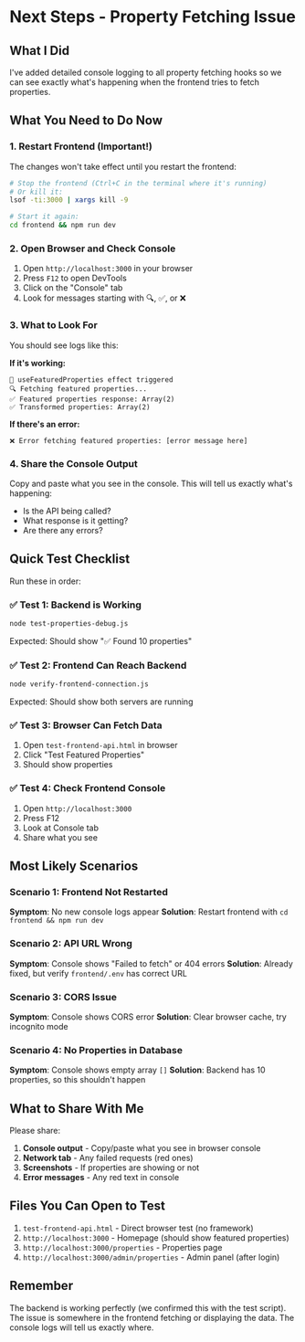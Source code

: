 # Next Steps - Property Fetching Issue

## What I Did

I've added detailed console logging to all property fetching hooks so we can see exactly what's happening when the frontend tries to fetch properties.

## What You Need to Do Now

### 1. Restart Frontend (Important!)
The changes won't take effect until you restart the frontend:

```bash
# Stop the frontend (Ctrl+C in the terminal where it's running)
# Or kill it:
lsof -ti:3000 | xargs kill -9

# Start it again:
cd frontend && npm run dev
```

### 2. Open Browser and Check Console

1. Open `http://localhost:3000` in your browser
2. Press `F12` to open DevTools
3. Click on the "Console" tab
4. Look for messages starting with 🔍, ✅, or ❌

### 3. What to Look For

You should see logs like this:

**If it's working:**
```
🔄 useFeaturedProperties effect triggered
🔍 Fetching featured properties...
✅ Featured properties response: Array(2)
✅ Transformed properties: Array(2)
```

**If there's an error:**
```
❌ Error fetching featured properties: [error message here]
```

### 4. Share the Console Output

Copy and paste what you see in the console. This will tell us exactly what's happening:
- Is the API being called?
- What response is it getting?
- Are there any errors?

## Quick Test Checklist

Run these in order:

### ✅ Test 1: Backend is Working
```bash
node test-properties-debug.js
```
Expected: Should show "✅ Found 10 properties"

### ✅ Test 2: Frontend Can Reach Backend
```bash
node verify-frontend-connection.js
```
Expected: Should show both servers are running

### ✅ Test 3: Browser Can Fetch Data
1. Open `test-frontend-api.html` in browser
2. Click "Test Featured Properties"
3. Should show properties

### ✅ Test 4: Check Frontend Console
1. Open `http://localhost:3000`
2. Press F12
3. Look at Console tab
4. Share what you see

## Most Likely Scenarios

### Scenario 1: Frontend Not Restarted
**Symptom**: No new console logs appear
**Solution**: Restart frontend with `cd frontend && npm run dev`

### Scenario 2: API URL Wrong
**Symptom**: Console shows "Failed to fetch" or 404 errors
**Solution**: Already fixed, but verify `frontend/.env` has correct URL

### Scenario 3: CORS Issue
**Symptom**: Console shows CORS error
**Solution**: Clear browser cache, try incognito mode

### Scenario 4: No Properties in Database
**Symptom**: Console shows empty array `[]`
**Solution**: Backend has 10 properties, so this shouldn't happen

## What to Share With Me

Please share:

1. **Console output** - Copy/paste what you see in browser console
2. **Network tab** - Any failed requests (red ones)
3. **Screenshots** - If properties are showing or not
4. **Error messages** - Any red text in console

## Files You Can Open to Test

1. `test-frontend-api.html` - Direct browser test (no framework)
2. `http://localhost:3000` - Homepage (should show featured properties)
3. `http://localhost:3000/properties` - Properties page
4. `http://localhost:3000/admin/properties` - Admin panel (after login)

## Remember

The backend is working perfectly (we confirmed this with the test script). The issue is somewhere in the frontend fetching or displaying the data. The console logs will tell us exactly where.
